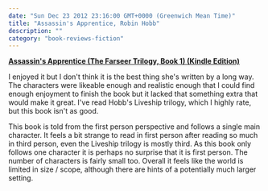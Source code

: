 ```yaml
---
date: "Sun Dec 23 2012 23:16:00 GMT+0000 (Greenwich Mean Time)"
title: "Assassin's Apprentice, Robin Hobb"
description: ""
category: "book-reviews-fiction"
---
```

**[Assassin's Apprentice (The Farseer Trilogy, Book 1) (Kindle Edition)](http://www.amazon.co.uk/review/R1ZHLW71F3KH05/ref=cm_cr_rdp_perm "Assassin's Apprentice")**

I enjoyed it but I don't think it is the best thing she's written by a long way. The characters were likeable enough and realistic enough that I could find enough enjoyment to finish the book but it lacked that something extra that would make it great. I've read Hobb's Liveship trilogy, which I highly rate, but this book isn't as good.  
  
This book is told from the first person perspective and follows a single main character. It feels a bit strange to read in first person after reading so much in third person, even the Liveship trilogy is mostly third. As this book only follows one character it is perhaps no surprise that it is first person. The number of characters is fairly small too. Overall it feels like the world is limited in size / scope, although there are hints of a potentially much larger setting.